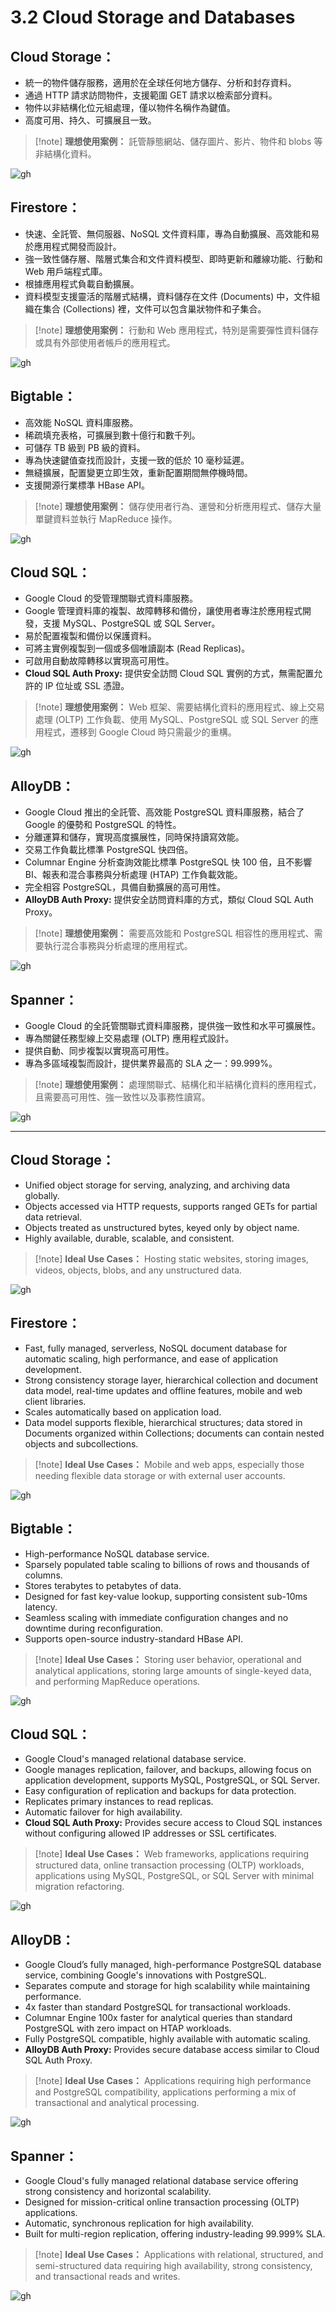 # 3.2 Cloud Storage and Databases
## **Cloud Storage：**

- 統一的物件儲存服務，適用於在全球任何地方儲存、分析和封存資料。
- 通過 HTTP 請求訪問物件，支援範圍 GET 請求以檢索部分資料。
- 物件以非結構化位元組處理，僅以物件名稱作為鍵值。
- 高度可用、持久、可擴展且一致。

> [!note] **理想使用案例：**
> 託管靜態網站、儲存圖片、影片、物件和 blobs 等非結構化資料。

![gh](https://raw.githubusercontent.com/SeanChenR/img_gif/main/myimage/174162617100097c5f3.png)

## **Firestore：**

- 快速、全託管、無伺服器、NoSQL 文件資料庫，專為自動擴展、高效能和易於應用程式開發而設計。
- 強一致性儲存層、階層式集合和文件資料模型、即時更新和離線功能、行動和 Web 用戶端程式庫。
- 根據應用程式負載自動擴展。
- 資料模型支援靈活的階層式結構，資料儲存在文件 (Documents) 中，文件組織在集合 (Collections) 裡，文件可以包含巢狀物件和子集合。

> [!note] **理想使用案例：**
> 行動和 Web 應用程式，特別是需要彈性資料儲存或具有外部使用者帳戶的應用程式。

![gh](https://raw.githubusercontent.com/SeanChenR/img_gif/main/myimage/17416262310005soc22.png)

## **Bigtable**：

- 高效能 NoSQL 資料庫服務。
- 稀疏填充表格，可擴展到數十億行和數千列。
- 可儲存 TB 級到 PB 級的資料。
- 專為快速鍵值查找而設計，支援一致的低於 10 毫秒延遲。
- 無縫擴展，配置變更立即生效，重新配置期間無停機時間。
- 支援開源行業標準 HBase API。

> [!note] **理想使用案例：**
> 儲存使用者行為、運營和分析應用程式、儲存大量單鍵資料並執行 MapReduce 操作。

![gh](https://raw.githubusercontent.com/SeanChenR/img_gif/main/myimage/1741626297000yb9hmy.png)

## **Cloud SQL**：

- Google Cloud 的受管理關聯式資料庫服務。
- Google 管理資料庫的複製、故障轉移和備份，讓使用者專注於應用程式開發，支援 MySQL、PostgreSQL 或 SQL Server。
- 易於配置複製和備份以保護資料。
- 可將主實例複製到一個或多個唯讀副本 (Read Replicas)。
- 可啟用自動故障轉移以實現高可用性。
- **Cloud SQL Auth Proxy:** 提供安全訪問 Cloud SQL 實例的方式，無需配置允許的 IP 位址或 SSL 憑證。

> [!note] **理想使用案例：**
> Web 框架、需要結構化資料的應用程式、線上交易處理 (OLTP) 工作負載、使用 MySQL、PostgreSQL 或 SQL Server 的應用程式，遷移到 Google Cloud 時只需最少的重構。

![gh](https://raw.githubusercontent.com/SeanChenR/img_gif/main/myimage/1741626361000tsf7np.png)

## **AlloyDB**：

- Google Cloud 推出的全託管、高效能 PostgreSQL 資料庫服務，結合了 Google 的優勢和 PostgreSQL 的特性。
- 分離運算和儲存，實現高度擴展性，同時保持讀寫效能。
- 交易工作負載比標準 PostgreSQL 快四倍。
- Columnar Engine 分析查詢效能比標準 PostgreSQL 快 100 倍，且不影響 BI、報表和混合事務與分析處理 (HTAP) 工作負載效能。
- 完全相容 PostgreSQL，具備自動擴展的高可用性。
- **AlloyDB Auth Proxy:** 提供安全訪問資料庫的方式，類似 Cloud SQL Auth Proxy。

> [!note] **理想使用案例：**
> 需要高效能和 PostgreSQL 相容性的應用程式、需要執行混合事務與分析處理的應用程式。

![gh](https://raw.githubusercontent.com/SeanChenR/img_gif/main/myimage/1741626519000vo5vj7.png)

## **Spanner**：

- Google Cloud 的全託管關聯式資料庫服務，提供強一致性和水平可擴展性。
- 專為關鍵任務型線上交易處理 (OLTP) 應用程式設計。
- 提供自動、同步複製以實現高可用性。
- 專為多區域複製而設計，提供業界最高的 SLA 之一：99.999%。

> [!note] **理想使用案例：**
> 處理關聯式、結構化和半結構化資料的應用程式，且需要高可用性、強一致性以及事務性讀寫。

![gh](https://raw.githubusercontent.com/SeanChenR/img_gif/main/myimage/17416266440005cn7xo.png)

---

## **Cloud Storage：**

- Unified object storage for serving, analyzing, and archiving data globally.
- Objects accessed via HTTP requests, supports ranged GETs for partial data retrieval.
- Objects treated as unstructured bytes, keyed only by object name.
- Highly available, durable, scalable, and consistent.

> [!note] **Ideal Use Cases：**
> Hosting static websites, storing images, videos, objects, blobs, and any unstructured data.

![gh](https://raw.githubusercontent.com/SeanChenR/img_gif/main/myimage/174162617100097c5f3.png)

## **Firestore：**

- Fast, fully managed, serverless, NoSQL document database for automatic scaling, high performance, and ease of application development.
- Strong consistency storage layer, hierarchical collection and document data model, real-time updates and offline features, mobile and web client libraries.
- Scales automatically based on application load.
- Data model supports flexible, hierarchical structures; data stored in Documents organized within Collections; documents can contain nested objects and subcollections.

> [!note] **Ideal Use Cases：**
> Mobile and web apps, especially those needing flexible data storage or with external user accounts.

![gh](https://raw.githubusercontent.com/SeanChenR/img_gif/main/myimage/17416262310005soc22.png)

## **Bigtable**：

- High-performance NoSQL database service.
- Sparsely populated table scaling to billions of rows and thousands of columns.
- Stores terabytes to petabytes of data.
- Designed for fast key-value lookup, supporting consistent sub-10ms latency.
- Seamless scaling with immediate configuration changes and no downtime during reconfiguration.
- Supports open-source industry-standard HBase API.

> [!note] **Ideal Use Cases：**
> Storing user behavior, operational and analytical applications, storing large amounts of single-keyed data, and performing MapReduce operations.

![gh](https://raw.githubusercontent.com/SeanChenR/img_gif/main/myimage/1741626297000yb9hmy.png)

## **Cloud SQL**：

- Google Cloud's managed relational database service.
- Google manages replication, failover, and backups, allowing focus on application development, supports MySQL, PostgreSQL, or SQL Server.
- Easy configuration of replication and backups for data protection.
- Replicates primary instances to read replicas.
- Automatic failover for high availability.
- **Cloud SQL Auth Proxy:** Provides secure access to Cloud SQL instances without configuring allowed IP addresses or SSL certificates.

> [!note] **Ideal Use Cases：**
> Web frameworks, applications requiring structured data, online transaction processing (OLTP) workloads, applications using MySQL, PostgreSQL, or SQL Server with minimal migration refactoring.

![gh](https://raw.githubusercontent.com/SeanChenR/img_gif/main/myimage/1741626361000tsf7np.png)

## **AlloyDB**：

- Google Cloud’s fully managed, high-performance PostgreSQL database service, combining Google's innovations with PostgreSQL.
- Separates compute and storage for high scalability while maintaining performance.
- 4x faster than standard PostgreSQL for transactional workloads.
- Columnar Engine 100x faster for analytical queries than standard PostgreSQL with zero impact on HTAP workloads.
- Fully PostgreSQL compatible, highly available with automatic scaling.
- **AlloyDB Auth Proxy:** Provides secure database access similar to Cloud SQL Auth Proxy.

> [!note] **Ideal Use Cases：**
> Applications requiring high performance and PostgreSQL compatibility, applications performing a mix of transactional and analytical processing.

![gh](https://raw.githubusercontent.com/SeanChenR/img_gif/main/myimage/1741626519000vo5vj7.png)

## **Spanner**：

- Google Cloud's fully managed relational database service offering strong consistency and horizontal scalability.
- Designed for mission-critical online transaction processing (OLTP) applications.
- Automatic, synchronous replication for high availability.
- Built for multi-region replication, offering industry-leading 99.999% SLA.

> [!note] **Ideal Use Cases：**
> Applications with relational, structured, and semi-structured data requiring high availability, strong consistency, and transactional reads and writes.

![gh](https://raw.githubusercontent.com/SeanChenR/img_gif/main/myimage/17416266440005cn7xo.png)


